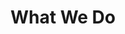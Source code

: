 ---
title: What We Do
slug: what-we-do
aliases:
    - /what-we-do/
featuredImage: //images.contentful.com/vfgh62eq5a4k/38txgSAVbyqyM4iaIEiu8m/fd0ce8a519c635e7a8559e8ef0467dd2/download__3_.jpg
description: 
sections:
  - heading: Our Mission
    text: 
        Sons of God Ministries International (SOGMI) is a prophetic and apostolic ministry. We focus on discipling the Body of Christ and spreading the Gospel throughout the world. <br/>
        <br/>
        We aspire to transform leaders who will in turn transform nations and win the lost through the preaching of the Word with signs following. We train believers to walk as overcomers in every area of life, build up the Body of Christ to go forth in the gifts of the Holy Spirit, and prepare God's people for works of service until we all attain the full measure of the stature of Jesus Christ. <br/>
        <br/>      
        Ephesians 4:11-13, "So Christ himself gave the apostles, the prophets, the evangelists, the pastors and teachers, to equip his people for works of service, so that the body of Christ may be built up until we all reach unity in the faith and in the knowledge of the Son of God and become mature, attaining to the whole measure of the fullness of Christ." (NIV)
    layout: light
    photo: //images.contentful.com/vfgh62eq5a4k/vXz4JTyeSOEaKcOSeOE2A/c0a3f0fbc74571ea7161eb5d7d8fe4ba/1434047908374__1_.jpg
    photoMeta: Worship Concert in General Santos City
    backgroundPhoto: 
  - heading: The Name
    text: 
        Back in 2002 God revealed to Mike Sosso that the name of this ministry would be Sons of God Ministries International. But why is it called “Sons of God” and not something that might be seen as more inclusive like “Sons and Daughters of God”. The reason for this is when we are born again our identity is in Christ Jesus first. It says in Romans 8:14, “For as many as are led by the Spirit of God, these are sons of God.” (NKJV) So even a woman who is led by the Holy Spirit can operate as and has the authority of a son of God. <br/>
        <br/>
        In Christ Jesus, we are not limited by our gender or even our race. We all have same power and authority in Christ Jesus our Lord. As it says in Galatians 3:28, “There is neither Jew nor Greek, there is neither slave nor free, there is neither male nor female; for you are all one in Christ Jesus." (NKJV)
    layout: dark
    photo:
    photoMeta: 
    backgroundPhoto: //images.contentful.com/vfgh62eq5a4k/5fh8yWQAhywwkEEiSKoUoa/466ef0e58509f7fa15510fd8fbbf246e/pastor_mike__1_.jpg
---
